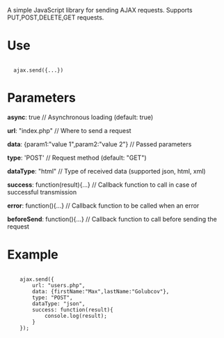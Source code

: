 A simple JavaScript library for sending AJAX requests.
Supports PUT,POST,DELETE,GET requests.

<h1>Use</h1>
<code>
  ajax.send({...})
</code>
<h1>Parameters</h1>
<b>async</b>: true // Asynchronous loading (default: true)

<b>url</b>: "index.php" // Where to send a request</u>
    
<b>data</b>: {param1:"value 1",param2:"value 2"} // Passed parameters
    
<b>type</b>: 'POST' // Request method (default: "GET")
    
<b>dataType</b>: "html" // Type of received data (supported json, html, xml)
    
<b>success</b>: function(result){...} // Callback function to call in case of successful transmission
			
<b>error</b>: function(){...} // Callback function to be called when an error
    
<b>beforeSend</b>: function(){...} // Callback function to call before sending the request
<h1>Example</h1>
<pre><code>
	ajax.send({
		url: "users.php",
		data: {firstName:"Max",lastName:"Golubcov"},
		type: "POST",
		dataType: "json",
		success: function(result){
			console.log(result);
		}
	});
</re></code>

